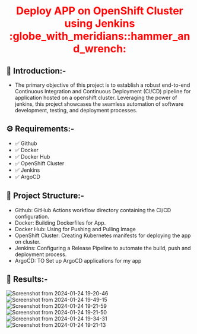 <div align="center">
  <h1 style="color: red;">Deploy APP on OpenShift Cluster using Jenkins :globe_with_meridians::hammer_and_wrench:</h1>
</div>

## :star2: Introduction:-
- The primary objective of this project is to establish a robust end-to-end Continuous Integration and Continuous Deployment (CI/CD) pipeline for application hosted on a openshift cluster. Leveraging the power of jenkins, this project showcases the seamless automation of software development, testing, and deployment processes.

## :gear: Requirements:-
- :white_check_mark: Github
- :white_check_mark: Docker
- :white_check_mark: Docker Hub
- :white_check_mark: OpenShift Cluster
- :white_check_mark: Jenkins
- :white_check_mark: ArgoCD

## :scroll: Project Structure:-
- Github: GitHub Actions workflow directory containing the CI/CD configuration.
- Docker: Building Dockerfiles for App.
- Docker Hub: Using for Pushing and Pulling Image
- OpenShift Cluster: Creating Kubernetes manifests for deploying the app on cluster.
- Jenkins: Configuring a Release Pipeline to automate the build, push and deployment process.
- ArgoCD: TO Set up ArgoCD applications for my app

## :diamond_shape_with_a_dot_inside: Results:-
![Screenshot from 2024-01-24 19-20-46](https://github.com/amrabunemr98/Kashier/assets/128842547/c04c2e1d-f488-4300-b5cb-f16a06cfaa39)
![Screenshot from 2024-01-24 19-49-15](https://github.com/amrabunemr98/Kashier/assets/128842547/a61cddaf-fbdf-4a40-b94c-a418e971931c)
![Screenshot from 2024-01-24 19-21-59](https://github.com/amrabunemr98/Kashier/assets/128842547/480b6735-ab0f-415d-9634-acc69981674b)
![Screenshot from 2024-01-24 19-21-50](https://github.com/amrabunemr98/Kashier/assets/128842547/757d5353-aac5-4231-98b0-d8a8164d8283)
![Screenshot from 2024-01-24 19-34-31](https://github.com/amrabunemr98/Kashier/assets/128842547/a63a46f2-5811-48ce-a5af-8e07a253c7fb)
![Screenshot from 2024-01-24 19-21-13](https://github.com/amrabunemr98/Kashier/assets/128842547/e1c1f437-ac1f-4e19-808e-be746a8cd108)






